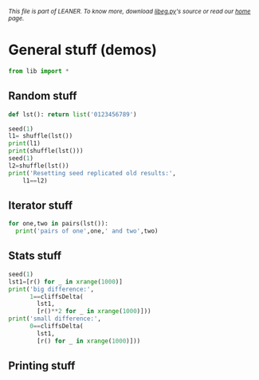 
<small>_This file is part of LEANER. To know more, download [libeg.py](https://github.com/ai-se/leaner/blob/master/src/libeg.py)'s source or read our [home](https://github.com/ai-se/leaner) page._</small>



# General stuff (demos)

````python
from lib import *
````

## Random stuff

````python
def lst(): return list('0123456789')

seed(1)
l1= shuffle(lst())
print(l1)
print(shuffle(lst()))
seed(1)
l2=shuffle(lst())
print('Resetting seed replicated old results:',
    l1==l2)
````

## Iterator stuff

````python
for one,two in pairs(lst()):
  print('pairs of one',one,' and two',two)
````

## Stats stuff

````python
seed(1)
lst1=[r() for _ in xrange(1000)]
print('big difference:',
      1==cliffsDelta(
        lst1,
        [r()**2 for _ in xrange(1000)]))
print('small difference:',
      0==cliffsDelta(
        lst1,
        [r() for _ in xrange(1000)]))
````

## Printing stuff

````python
````
